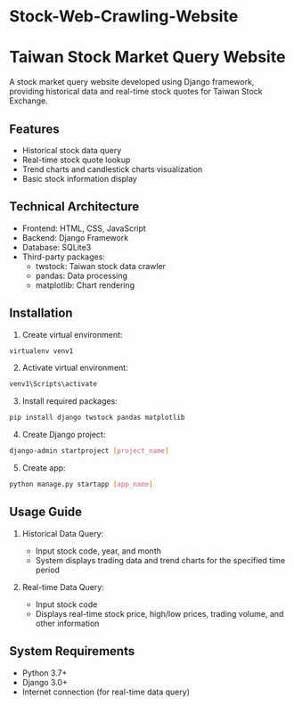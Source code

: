 # Stock-Web-Crawling-Website
# Taiwan Stock Market Query Website

A stock market query website developed using Django framework, providing historical data and real-time stock quotes for Taiwan Stock Exchange.

## Features

- Historical stock data query
- Real-time stock quote lookup
- Trend charts and candlestick charts visualization
- Basic stock information display

## Technical Architecture

- Frontend: HTML, CSS, JavaScript
- Backend: Django Framework
- Database: SQLite3
- Third-party packages:
  - twstock: Taiwan stock data crawler
  - pandas: Data processing
  - matplotlib: Chart rendering

## Installation

1. Create virtual environment:
```bash
virtualenv venv1
```
2. Activate virtual environment:
```bash
venv1\Scripts\activate
```
3. Install required packages:
```bash
pip install django twstock pandas matplotlib
```
4. Create Django project:
```bash
django-admin startproject [project_name]
```
5. Create app:
```bash
python manage.py startapp [app_name]
```

## Usage Guide

1. Historical Data Query:
   - Input stock code, year, and month
   - System displays trading data and trend charts for the specified time period

2. Real-time Data Query:
   - Input stock code
   - Displays real-time stock price, high/low prices, trading volume, and other information

## System Requirements

- Python 3.7+
- Django 3.0+
- Internet connection (for real-time data query)
